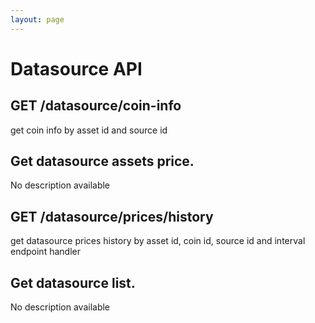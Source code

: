 ```yaml
---
layout: page
---
```


# Datasource API

<InteractiveDatasourceAPI />

## GET /datasource/coin-info
get coin info by asset id and source id

<InteractiveDatasourceAPIEndpoint1 />

## Get datasource assets price.
No description available

<InteractiveDatasourceAPIEndpoint2 />

## GET /datasource/prices/history
get datasource prices history by asset id, coin id, source id and interval endpoint handler

<InteractiveDatasourceAPIEndpoint3 />

## Get datasource list.
No description available

<InteractiveDatasourceAPIEndpoint4 />

<script setup>
import InteractiveDatasourceAPI from '../.vitepress/theme/components/InteractiveDatasourceAPI.vue'
import InteractiveDatasourceAPIEndpoint1 from '../.vitepress/theme/components/InteractiveDatasourceAPIEndpoint1.vue'
import InteractiveDatasourceAPIEndpoint2 from '../.vitepress/theme/components/InteractiveDatasourceAPIEndpoint2.vue'
import InteractiveDatasourceAPIEndpoint3 from '../.vitepress/theme/components/InteractiveDatasourceAPIEndpoint3.vue'
import InteractiveDatasourceAPIEndpoint4 from '../.vitepress/theme/components/InteractiveDatasourceAPIEndpoint4.vue'
import SimpleOutline from '../.vitepress/theme/components/SimpleOutline.vue'
</script>

<SimpleOutline :items="[
  { text: 'GET /datasource/coin-info', anchor: '#get-datasourcecoininfo' },
  { text: 'Get datasource assets price.', anchor: '#get-datasource-assets-price' },
  { text: 'GET /datasource/prices/history', anchor: '#get-datasourcepriceshistory' },
  { text: 'Get datasource list.', anchor: '#get-datasource-list' }
]" />
